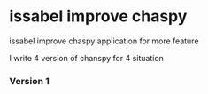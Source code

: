 # issabel improve chaspy
issabel improve chaspy application for more feature

I write 4 version of chanspy for 4 situation

### Version 1
